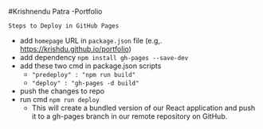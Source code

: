 #Krishnendu Patra -Portfolio

```
Steps to Deploy in GitHub Pages
```
+ add `homepage` URL in `package.json` file (e.g,. https://krishdu.github.io/portfolio)
+ add dependency `npm install gh-pages --save-dev`
+ add these two cmd in package.json scripts
    + `"predeploy" : "npm run build"`
    + `"deploy" : "gh-pages -d build"`
+ push the changes to repo
+ run cmd `npm run deploy`
    + This will create a bundled version of our React application and push it to a gh-pages   branch in our remote repository on GitHub.
